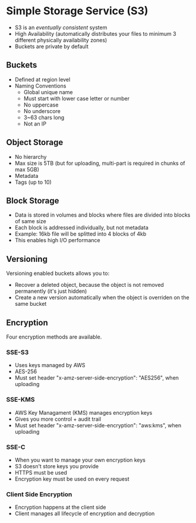 # Simple Storage Service (S3)

- S3 is an *eventually consistent* system
- High Availability (automatically distributes your files to minimum 3 different physically availability zones)
- Buckets are private by default

## Buckets
- Defined at region level
- Naming Conventions
  - Global unique name
  - Must start with lower case letter or number
  - No uppercase
  - No underscore
  - 3~63 chars long
  - Not an IP

## Object Storage
- No hierarchy
- Max size is 5TB (but for uploading, multi-part is required in chunks of max 5GB)
- Metadata
- Tags (up to 10)

## Block Storage
- Data is stored in volumes and blocks where files are divided into blocks of same size
- Each block is addressed individually, but not metadata
- Example: 16kb file will be splitted into 4 blocks of 4kb
- This enables high I/O performance

## Versioning
Versioning enabled buckets allows you to:
- Recover a deleted object, because the object is not removed permanently (it's just hidden)
- Create a new version automatically when the object is overriden on the same bucket

## Encryption
Four encryption methods are available.

### SSE-S3
- Uses keys managed by AWS
- AES-256
- Must set header "x-amz-server-side-encryption": "AES256", when uploading

### SSE-KMS
- AWS Key Managament (KMS) manages encryption keys
- Gives you more control + audit trail
- Must set header "x-amz-server-side-encryption": "aws:kms", when uploading

### SSE-C
- When you want to manage your own encryption keys
- S3 doesn't store keys you provide
- HTTPS must be used
- Encryption key must be used on every request

### Client Side Encryption
- Encryption happens at the client side
- Client manages all lifecycle of encryption and decryption
